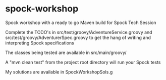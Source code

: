 # spock-workshop
Spock workshop with a ready to go Maven build for Spock Tech Session

Complete the TODO's in src/test/groovy/AdventureService.groovy and src/test/groovy/AdventurerSpec.groovy to get the hang of writing and interpreting Spock specifications

The classes being tested are available in src/main/groovy/

A "mvn clean test" from the project root directory will run your Spock tests

My solutions are available in SpockWorkshopSols.g
